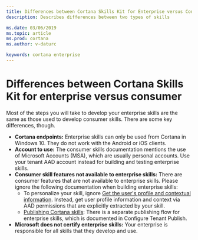 ```yaml
---
title: Differences between Cortana Skills Kit for Enterprise versus Consumer
description: Describes differences between two types of skills

ms.date: 03/06/2019
ms.topic: article
ms.prod: cortana
ms.author: v-daturc

keywords: cortana enterprise
---  
```


# Differences between Cortana Skills Kit for enterprise versus consumer

Most of the steps you will take to develop your enterprise skills are the same as those used to develop consumer skills. There are some key differences, though.

- **Cortana endpoints:** Enterprise skills can only be used from Cortana in Windows 10. They do not work with the Android or iOS clients.
- **Account to use:** The consumer skills documentation mentions the use of Microsoft Accounts (MSA), which are usually personal accounts. Use your tenant AAD account instead for building and testing enterprise skills.
- **Consumer skill features not available to enterprise skills:** There are consumer features that are not available to enterprise skills. Please ignore the following documentation when building enterprise skills:
    - To personalize your skill, ignore [Get the user's profile and contextual information](https://docs.microsoft.com/en-us/cortana/skills/get-user-profile-context). Instead, get user profile information and context via AAD permissions that are explicitly extracted by your skill. <!-- Reference in enterprise docs? -->
    - [Publishing Cortana skills](https://docs.microsoft.com/en-us/cortana/skills/publish-skill): There is a separate publishing flow for enterprise skills, which is documented in Configure Tenant Publish. <!-- add link file when created -->
- **Microsoft does not certify enterprise skills:** Your enterprise is responsible for all skills that they develop and use.
